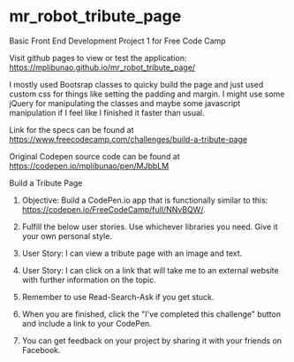 # mr_robot_tribute_page
Basic Front End Development Project 1 for Free Code Camp

Visit github pages to view or test the application: https://mplibunao.github.io/mr_robot_tribute_page/

I mostly used Bootsrap classes to quicky build the page and just used custom css for things like setting the padding and margin. I might use some jQuery for manipulating the classes and maybe some javascript manipulation if I feel like I finished it faster than usual.

Link for the specs can be found at https://www.freecodecamp.com/challenges/build-a-tribute-page

Original Codepen source code can be found at https://codepen.io/mplibunao/pen/MJbbLM

Build a Tribute Page

1. Objective: Build a CodePen.io app that is functionally similar to this: https://codepen.io/FreeCodeCamp/full/NNvBQW/.

2. Fulfill the below user stories. Use whichever libraries you need. Give it your own personal style.

3. User Story: I can view a tribute page with an image and text.

4. User Story: I can click on a link that will take me to an external website with further information on the topic.

5. Remember to use Read-Search-Ask if you get stuck.

6. When you are finished, click the "I've completed this challenge" button and include a link to your CodePen.

7. You can get feedback on your project by sharing it with your friends on Facebook.

